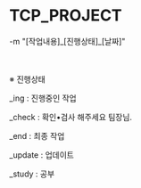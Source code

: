 # TCP_PROJECT
-m "[작업내용]\_[진행상태]\_[날짜]"
<br/>
                                           

※ 진행상태

_ing    : 진행중인 작업

_check  : 확인•검사 해주세요 팀장님.

_end    : 최종 작업

_update : 업데이트

_study  : 공부